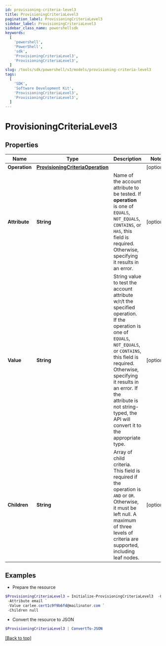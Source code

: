 ```yaml
---
id: provisioning-criteria-level3
title: ProvisioningCriteriaLevel3
pagination_label: ProvisioningCriteriaLevel3
sidebar_label: ProvisioningCriteriaLevel3
sidebar_class_name: powershellsdk
keywords:
  [
    'powershell',
    'PowerShell',
    'sdk',
    'ProvisioningCriteriaLevel3',
    'ProvisioningCriteriaLevel3',
  ]
slug: /tools/sdk/powershell/v3/models/provisioning-criteria-level3
tags:
  [
    'SDK',
    'Software Development Kit',
    'ProvisioningCriteriaLevel3',
    'ProvisioningCriteriaLevel3',
  ]
---
```


# ProvisioningCriteriaLevel3

## Properties

| Name | Type | Description | Notes |
| --- | --- | --- | --- |
| **Operation** | [**ProvisioningCriteriaOperation**](provisioning-criteria-operation) |  | [optional] |
| **Attribute** | **String** | Name of the account attribute to be tested. If **operation** is one of `EQUALS`, `NOT_EQUALS`, `CONTAINS`, or `HAS`, this field is required. Otherwise, specifying it results in an error. | [optional] |
| **Value** | **String** | String value to test the account attribute w/r/t the specified operation. If the operation is one of `EQUALS`, `NOT_EQUALS`, or `CONTAINS`, this field is required. Otherwise, specifying it results in an error. If the attribute is not string-typed, the API will convert it to the appropriate type. | [optional] |
| **Children** | **String** | Array of child criteria. This field is required if the operation is `AND` or `OR`. Otherwise, it must be left null. A maximum of three levels of criteria are supported, including leaf nodes. | [optional] |

## Examples

- Prepare the resource

```powershell
$ProvisioningCriteriaLevel3 = Initialize-ProvisioningCriteriaLevel3  -Operation null `
 -Attribute email `
 -Value carlee.cert1c9f9b6fd@mailinator.com `
 -Children null
```

- Convert the resource to JSON

```powershell
$ProvisioningCriteriaLevel3 | ConvertTo-JSON
```

[[Back to top]](#)
